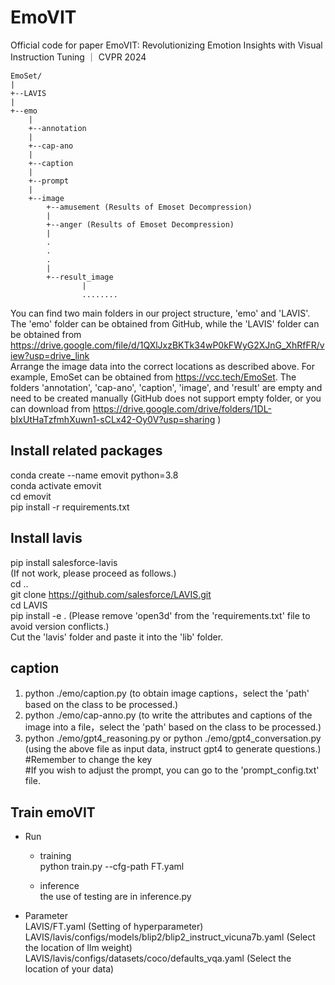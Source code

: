 # EmoVIT
Official code for paper EmoVIT: Revolutionizing Emotion Insights with Visual Instruction Tuning ｜ CVPR 2024

```
EmoSet/
|
+--LAVIS
|
+--emo
    |
    +--annotation
    |
    +--cap-ano
    |
    +--caption
    |
    +--prompt
    |
    +--image
        +--amusement (Results of Emoset Decompression)
        |
        +--anger (Results of Emoset Decompression)
        |
        .
        .
        .
        |
        +--result_image
                |
                ........
```
You can find two main folders in our project structure, 'emo' and 'LAVIS'.  
The 'emo' folder can be obtained from GitHub, while the 'LAVIS' folder can be obtained from https://drive.google.com/file/d/1QXlJxzBKTk34wP0kFWyG2XJnG_XhRfFR/view?usp=drive_link  
Arrange the image data into the correct locations as described above. For example, EmoSet can be obtained from https://vcc.tech/EmoSet.
The folders 'annotation', 'cap-ano', 'caption', 'image', and 'result' are empty and need to be created manually (GitHub does not support empty folder, or you can download from https://drive.google.com/drive/folders/1DL-bIxUtHaTzfmhXuwn1-sCLx42-Oy0V?usp=sharing )

## Install related packages
conda create --name emovit python=3.8  
conda activate emovit  
cd emovit  
pip install -r requirements.txt  

## Install lavis
pip install salesforce-lavis  
(If not work, please proceed as follows.)  
cd ..  
git clone https://github.com/salesforce/LAVIS.git  
cd LAVIS  
pip install -e . (Please remove 'open3d' from the 'requirements.txt' file to avoid version conflicts.)  
Cut the 'lavis' folder and paste it into the 'lib' folder.  

## caption
1. python ./emo/caption.py (to obtain image captions，select the 'path' based on the class to be processed.) 
2. python ./emo/cap-anno.py (to write the attributes and captions of the image into a file，select the 'path' based on the class to be processed.)  
3. python ./emo/gpt4_reasoning.py or python ./emo/gpt4_conversation.py (using the above file as input data, instruct gpt4 to generate questions.)  
#Remember to change the key  
#If you wish to adjust the prompt, you can go to the 'prompt_config.txt' file.

## Train emoVIT  
- Run  
    - training  
    python train.py --cfg-path FT.yaml  

    - inference  
    the use of testing are in inference.py  

- Parameter  
    LAVIS/FT.yaml (Setting of hyperparameter)  
    LAVIS/lavis/configs/models/blip2/blip2_instruct_vicuna7b.yaml (Select the location of llm weight)  
    LAVIS/lavis/configs/datasets/coco/defaults_vqa.yaml (Select the location of your data)  
